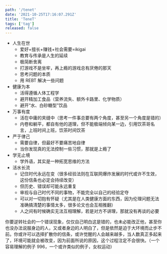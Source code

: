 ```yaml
---
path: '/tenet'
date: '2021-10-25T17:16:07.291Z'
title: 'TeneT'
tags: ['tag']
released: false
---
```


- 人生在世
  - 爱好+擅长+赚钱+社会需要=ikigai
  - 教育与传承是人生的延续
  - 极简断舍离
  - 打游戏不是坐牢，再上瘾的游戏总有厌倦的那天
  - 思考问题的本质
  - 用 REBT 解决一些问题
- 健康为本
  - 活得遵循人体工程学
  - 避开精加工食品（营养流失、额外卡路里、化学物质）
  - 避开“水、白砂糖型”饮品
- 万事有度
  - 活在中庸的夹缝中（思考一件事总要有两个角度，甚至另一个角度是错的）
  - 内卷和躺平，都自有他的道理，但不能极端倾向某一边，引用饮茶哥名言，上班时间上班，饮茶时间饮茶
- 严于律己
  - 需要自律，但最好不要痛苦地自律
  - 当你发现真的无法控制一些习惯，那就是上瘾了
- 学无止境
  - 学外语，其实是一种拓宽思维的方法
- 活水长流
  - 记住时代永远在变（很多经验法则在互联网爆炸发展的时代或许不生效，这份信条也必定会持续改变）
  - 但历史、错误却可能永远重复
  - 审视与自己时代不同的事物，不能完全以自己的经验定夺
  - 可以对一切抱有怀疑（尤其是在人类健康方面的东西，因为伦理问题无法准确搞清楚的事情太多，很多论文也会互相推翻）
  - 人之间有时候确实无法互相理解，若是对方不讲理，那就没有再谈的必要

你要逆转社会的一个错误现象，仅仅自己明白这是错的，也未必能改正他，甚至你也没办法说服身边的人，又或者身边的人明白了，但是依然是迫于大环境而止步不前。你或许可以选择扩散你的信条，或许觉醒的人会越来越多，当人数真正多起来了，环境可能就会被改变，因为前面所说的原因，这个过程注定不会很快。（一个容易理解的例子 996，一个或许类似的例子，女权运动）
